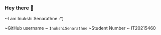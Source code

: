 ### Hey there 👋
~I am Inukshi Senarathne :*)


~GitHub username ~ `InukshiSenarathne`
~Student Number ~ IT20215460



